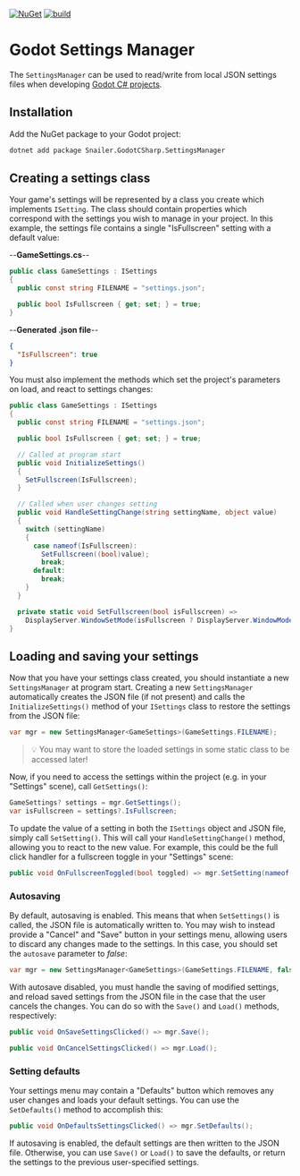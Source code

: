 [![NuGet](https://img.shields.io/nuget/v/Snailer.GodotCSharp.SettingsManager)](https://www.nuget.org/packages/Snailer.GodotCSharp.SettingsManager#versions-body-tab)
[![build](https://github.com/snailer88/godot-csharp-settingsmanager/actions/workflows/build.yml/badge.svg)](https://github.com/snailer88/godot-csharp-settingsmanager/actions/workflows/build.yml)

# Godot Settings Manager

The `SettingsManager` can be used to read/write from local JSON settings files when developing [Godot C# projects](https://docs.godotengine.org/en/stable/tutorials/scripting/c_sharp/c_sharp_basics.html).

## Installation

Add the NuGet package to your Godot project:

```bash
dotnet add package Snailer.GodotCSharp.SettingsManager
```

## Creating a settings class

Your game's settings will be represented by a class you create which implements `ISetting`. The class should contain properties which correspond with the settings you wish to manage in your project. In this example, the settings file contains a single "IsFullscreen" setting with a default value:

--__GameSettings.cs__--
```cs
public class GameSettings : ISettings
{
  public const string FILENAME = "settings.json";

  public bool IsFullscreen { get; set; } = true;
}
```

--__Generated .json file__--
```json
{
  "IsFullscreen": true
}
```

You must also implement the methods which set the project's parameters on load, and react to settings changes:

```cs
public class GameSettings : ISettings
{
  public const string FILENAME = "settings.json";

  public bool IsFullscreen { get; set; } = true;

  // Called at program start
  public void InitializeSettings()
  {
    SetFullscreen(IsFullscreen);
  }

  // Called when user changes setting
  public void HandleSettingChange(string settingName, object value)
  {
    switch (settingName)
    {
      case nameof(IsFullscreen):
        SetFullscreen((bool)value);
        break;
      default:
        break;
    }
  }

  private static void SetFullscreen(bool isFullscreen) =>
    DisplayServer.WindowSetMode(isFullscreen ? DisplayServer.WindowMode.Fullscreen : DisplayServer.WindowMode.Windowed);
}
```

## Loading and saving your settings

Now that you have your settings class created, you should instantiate a new `SettingsManager` at program start. Creating a new `SettingsManager` automatically creates the JSON file (if not present) and calls the `InitializeSettings()` method of your `ISettings` class to restore the settings from the JSON file:

```cs
var mgr = new SettingsManager<GameSettings>(GameSettings.FILENAME);
```

> :bulb: You may want to store the loaded settings in some static class to be accessed later!

Now, if you need to access the settings within the project (e.g. in your "Settings" scene), call `GetSettings()`:

```cs
GameSettings? settings = mgr.GetSettings();
var isFullscreen = settings?.IsFullscreen;
```

To update the value of a setting in both the `ISettings` object and JSON file, simply call `SetSetting()`. This will call your `HandleSettingChange()` method, allowing you to react to the new value. For example, this could be the full click handler for a fullscreen toggle in your "Settings" scene:

```cs
public void OnFullscreenToggled(bool toggled) => mgr.SetSetting(nameof(GameSettings.IsFullscreen), toggled);
```

### Autosaving

By default, autosaving is enabled. This means that when `SetSettings()` is called, the JSON file is automatically written to. You may wish to instead provide a "Cancel" and "Save" button in your settings menu, allowing users to discard any changes made to the settings. In this case, you should set the `autosave` parameter to _false_:

```cs
var mgr = new SettingsManager<GameSettings>(GameSettings.FILENAME, false);
```

With autosave disabled, you must handle the saving of modified settings, and reload saved settings from the JSON file in the case that the user cancels the changes. You can do so with the `Save()` and `Load()` methods, respectively:

```cs
public void OnSaveSettingsClicked() => mgr.Save();

public void OnCancelSettingsClicked() => mgr.Load();
```

### Setting defaults

Your settings menu may contain a "Defaults" button which removes any user changes and loads your default settings. You can use the `SetDefaults()` method to accomplish this:

```cs
public void OnDefaultsSettingsClicked() => mgr.SetDefaults();
```

If autosaving is enabled, the default settings are then written to the JSON file. Otherwise, you can use `Save()` or `Load()` to save the defaults, or return the settings to the previous user-specified settings.
